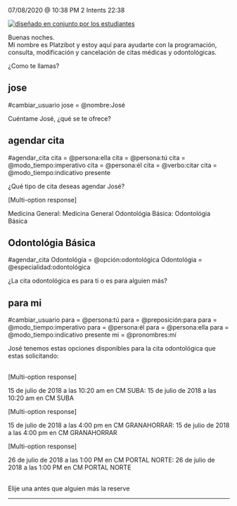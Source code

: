 

07/08/2020 @
10:38
PM
2
Intents
22:38
 
<a href="https://imgur.com/fMUI13D"><img src="https://i.imgur.com/fMUI13Dt.jpg" title="diseñado en conjunto por los estudiantes" /></a>
 
<div class="msgj">Buenas noches.</div>
 
<div class="msgj">Mi nombre es Platzibot y estoy aquí para ayudarte con la programación, consulta, modificación y cancelación de citas médicas y odontológicas.</div>
 
¿Como te llamas?
## jose
#cambiar_usuario
jose = @nombre:José
 
 
Cuéntame José, ¿qué se te ofrece?
## agendar cita
#agendar_cita
cita = @persona:ella
cita = @persona:tú
cita = @modo_tiempo:imperativo
cita = @persona:él
cita = @verbo:citar
cita = @modo_tiempo:indicativo presente
 
¿Qué tipo de cita deseas agendar José?
 
[Multi-option response]

Medicina General: Medicina General
Odontológia Básica: Odontológia Básica
## Odontológia Básica
#agendar_cita
Odontológia = @opción:odontológica
Odontológia = @especialidad:odontológica
 
¿La cita odontológica es para ti o es para alguien más?
## para mi
#cambiar_usuario
para = @persona:tú
para = @preposición:para
para = @modo_tiempo:imperativo
para = @persona:él
para = @persona:ella
para = @modo_tiempo:indicativo presente
mi = @pronombres:mí
 
 
José tenemos estas opciones disponibles para la cita odontológica que estas solicitando:</br></br>
 
[Multi-option response]

15 de julio de 2018 a las 10:20 am en CM SUBA: 15 de julio de 2018 a las 10:20 am en CM SUBA
 
[Multi-option response]

15 de julio de 2018 a las 4:00 pm en CM GRANAHORRAR: 15 de julio de 2018 a las 4:00 pm en CM GRANAHORRAR
 
[Multi-option response]

26 de julio de 2018 a las 1:00 PM en CM PORTAL NORTE: 26 de julio de 2018 a las 1:00 PM en CM PORTAL NORTE
 
</br>Elije una antes que alguien más la reserve


---
